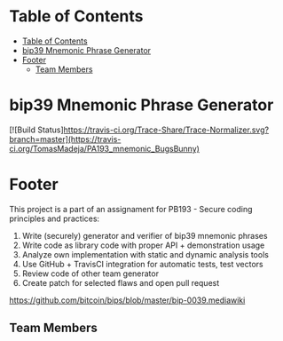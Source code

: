 # Table of Contents
- [Table of Contents](#table-of-contents)
- [bip39 Mnemonic Phrase Generator](#bip39-mnemonic-phrase-generator)
- [Footer](#footer)
  - [Team Members](#team-members)

# bip39 Mnemonic Phrase Generator

[![Build Status]https://travis-ci.org/Trace-Share/Trace-Normalizer.svg?branch=master](https://travis-ci.org/TomasMadeja/PA193_mnemonic_BugsBunny)

# Footer

This project is a part of an assignament for PB193 - Secure coding principles and practices:

1. Write (securely) generator and verifier of bip39 mnemonic phrases
2. Write code as library code with proper API + demonstration usage
3. Analyze own implementation with static and dynamic analysis tools
4. Use GitHub + TravisCI integration for automatic tests, test vectors
5. Review code of other team generator
6. Create patch for selected flaws and open pull request

https://github.com/bitcoin/bips/blob/master/bip-0039.mediawiki

## Team Members


